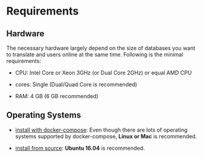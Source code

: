 # Requirements

## Hardware

The necessary hardware largely depend on the size of databases you want to translate and users online at the same time. Following is the minimal requirements:

* CPU: Intel Core or Xeon 3GHz \(or Dual Core 2GHz\) or equal AMD CPU

* cores: Single \(Dual/Quad Core is recommended\)

* RAM: 4 GB \(6 GB recommended\)

## Operating Systems

- [install with docker-compose](#docker): Even though there are lots of operating systems supported by docker-compose, **Linux or Mac** is recommended.

- [install from source](#make): **Ubuntu 16.04** is recommended.

